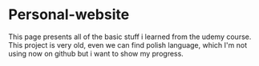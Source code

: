 # Personal-website
This page presents all of the basic stuff i learned from the udemy course. This project is very old, even we can find polish language, which I'm not using now on github but i want to show my progress.
